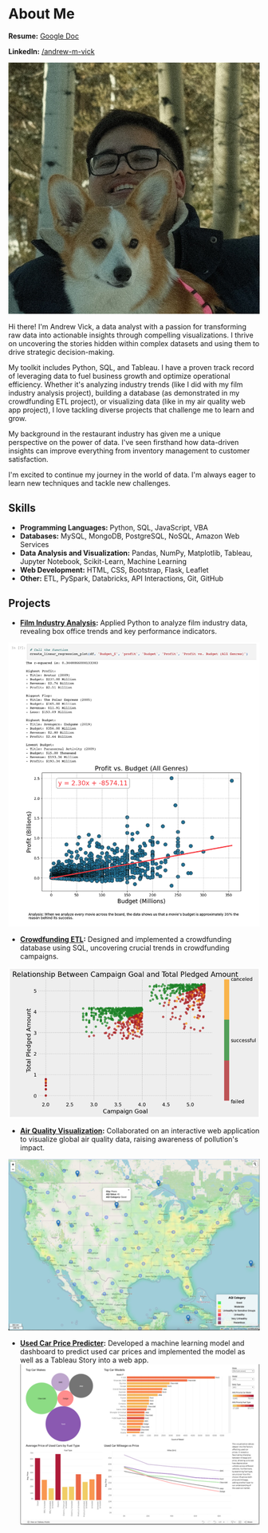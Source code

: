 # About Me

**Resume:** [Google Doc](https://docs.google.com/document/d/1AedoIY4MqNv7SLPPyh6yyQFtxi7tGpLW/edit?usp=sharing&ouid=105350044848604478447&rtpof=true&sd=true)

**LinkedIn:** [/andrew-m-vick](https://www.linkedin.com/in/andrew-m-vick)

![me](images/team_member4.jpg)

Hi there! I'm Andrew Vick, a data analyst with a passion for transforming raw data into actionable insights through compelling visualizations. I thrive on uncovering the stories hidden within complex datasets and using them to drive strategic decision-making.

My toolkit includes Python, SQL, and Tableau. I have a proven track record of leveraging data to fuel business growth and optimize operational efficiency. Whether it's analyzing industry trends (like I did with my film industry analysis project), building a database (as demonstrated in my crowdfunding ETL project), or visualizing data (like in my air quality web app project), I love tackling diverse projects that challenge me to learn and grow.

My background in the restaurant industry has given me a unique perspective on the power of data. I've seen firsthand how data-driven insights can improve everything from inventory management to customer satisfaction.

I'm excited to continue my journey in the world of data. I'm always eager to learn new techniques and tackle new challenges.

## Skills
-	**Programming Languages:** Python, SQL, JavaScript, VBA
-	**Databases:** MySQL, MongoDB, PostgreSQL, NoSQL, Amazon Web Services
-	**Data Analysis and Visualization:** Pandas, NumPy, Matplotlib, Tableau, Jupyter Notebook, Scikit-Learn, Machine Learning
-	**Web Development:** HTML, CSS, Bootstrap, Flask, Leaflet
-	**Other:** ETL, PySpark, Databricks, API Interactions, Git, GitHub

## Projects
-	**[Film Industry Analysis](https://github.com/andrew-m-vick/project-1-group-18/blob/main/Andrew-Regression/Project1_Base_VICK.ipynb):** Applied Python to analyze film industry data, revealing box office trends and key performance indicators.
  
  ![regression](images/regression.png)
  
-	**[Crowdfunding ETL](https://github.com/andrew-m-vick/Crowdfunding_ETL):** Designed and implemented a crowdfunding database using SQL, uncovering crucial trends in crowdfunding campaigns.
  
  ![ETL](images/etl_analysis.png)
  
-	**[Air Quality Visualization](https://github.com/andrew-m-vick/project-3-group-08):** Collaborated on an interactive web application to visualize global air quality data, raising awareness of pollution's impact.
  
  ![map](images/heatmap.png)

- **[Used Car Price Predicter](https://github.com/andrew-m-vick/project-4-group-01):** Developed a machine learning model and dashboard to predict used car prices and implemented the model as well as a Tableau Story into a web app.
![car](images/tableau.png)
